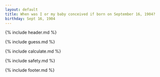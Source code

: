 ```yaml
---
layout: default
title: When was I or my baby conceived if born on September 16, 1904?
birthday: Sept 16, 1904
---
```


{% include header.md %}

{% include guess.md %}

{% include calculate.md %}

{% include safety.md %}

{% include footer.md %}



